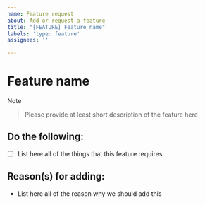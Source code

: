 ```yaml
---
name: Feature request
about: Add or request a feature
title: "[FEATURE] Feature name"
labels: 'type: feature'
assignees: ''

---
```


# Feature name

> [!NOTE]
> > Please provide at least short description of the feature here

## Do the following:
- [ ] List here all of the things that this feature requires

## Reason(s) for adding:
* List here all of the reason why we should add this
